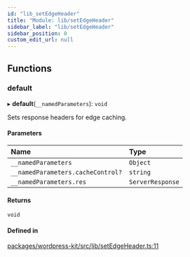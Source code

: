 ```yaml
---
id: "lib_setEdgeHeader"
title: "Module: lib/setEdgeHeader"
sidebar_label: "lib/setEdgeHeader"
sidebar_position: 0
custom_edit_url: null
---
```


## Functions

### default

▸ **default**(`__namedParameters`): `void`

Sets response headers for edge caching.

#### Parameters

| Name | Type |
| :------ | :------ |
| `__namedParameters` | `Object` |
| `__namedParameters.cacheControl?` | `string` |
| `__namedParameters.res` | `ServerResponse` |

#### Returns

`void`

#### Defined in

[packages/wordpress-kit/src/lib/setEdgeHeader.ts:11](https://github.com/pantheon-systems/decoupled-kit-js/blob/e10f27e/packages/wordpress-kit/src/lib/setEdgeHeader.ts#L11)
